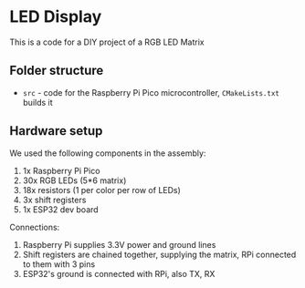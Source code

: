 # LED Display

This is a code for a DIY project of a RGB LED Matrix

## Folder structure

- `src` - code for the Raspberry Pi Pico microcontroller, `CMakeLists.txt` builds it

## Hardware setup

We used the following components in the assembly:

1. 1x Raspberry Pi Pico
2. 30x RGB LEDs (5*6 matrix)
3. 18x resistors (1 per color per row of LEDs)
4. 3x shift registers
5. 1x ESP32 dev board

Connections:

1. Raspberry Pi supplies 3.3V power and ground lines
2. Shift registers are chained together, supplying the matrix, RPi connected to them with 3 pins
3. ESP32's ground is connected with RPi, also TX, RX
